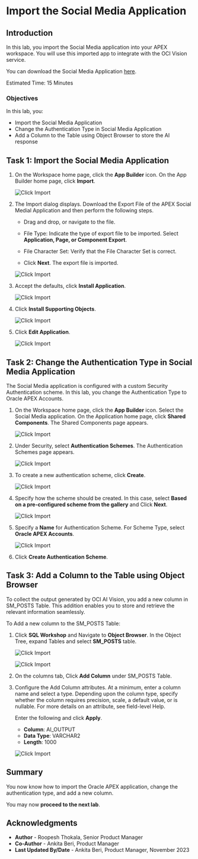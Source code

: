 # Import the Social Media Application

## Introduction

In this lab, you import the Social Media application into your APEX workspace. You will use this imported app to integrate with the OCI Vision service.

You can download the Social Media Application [here](https://objectstorage.us-ashburn-1.oraclecloud.com/p/LNAcA6wNFvhkvHGPcWIbKlyGkicSOVCIgWLIu6t7W2BQfwq2NSLCsXpTL9wVzjuP/n/c4u04/b/livelabsfiles/o/developer-library/APEX_Social_Media_HOL_FINAL.zip).


Estimated Time: 15 Minutes

### Objectives
In this lab, you:

- Import the Social Media Application
- Change the Authentication Type in Social Media Application
- Add a Column to the Table using Object Browser to store the AI response

## Task 1: Import the Social Media Application

1. On the Workspace home page, click the **App Builder** icon.
   On the App Builder home page, click **Import**.

    ![Click Import](images/import0.png " ")

2. The Import dialog displays. Download the Export File of the APEX Social Medial Application and then perform the following steps.
    - Drag and drop, or navigate to the file.

    - File Type: Indicate the type of export file to be imported. Select **Application, Page, or Component Export**.

    - File Character Set: Verify that the File Character Set is correct.

    - Click **Next**.
   The export file is imported.

    ![Click Import](images/import1.png " ")

3. Accept the defaults, click **Install Application**.

    ![Click Import](images/import.png " ")

4. Click **Install Supporting Objects**.

    ![Click Import](images/install-app2.png " ")

5. Click **Edit Application**.

   ![Click Import](images/edit-app1.png " ")

## Task 2: Change the Authentication Type in Social Media Application

The Social Media application is configured with a custom Security Authentication scheme. In this lab, you change the Authentication Type to Oracle APEX Accounts.

1. On the Workspace home page, click the **App Builder** icon. Select the Social Media application. On the Application home page, click **Shared Components**. The Shared Components page appears.

   ![Click Import](images/shared-comp1.png " ")

2. Under Security, select **Authentication Schemes**. The Authentication Schemes page appears.

   ![Click Import](images/sc-authentication.png " ")

3. To create a new authentication scheme, click **Create**.

   ![Click Import](images/create-button5.png " ")

4. Specify how the scheme should be created. In this case, select **Based on a pre-configured scheme from the gallery** and Click **Next**.

   ![Click Import](images/create-authentication-scheme.png " ")

5. Specify a **Name** for Authentication Scheme.  For Scheme Type, select **Oracle APEX Accounts**.

   ![Click Import](images/oracle-apex-accounts1.png " ")

6. Click **Create Authentication Scheme**.


## Task 3: Add a Column to the Table using Object Browser

To collect the output generated by OCI AI Vision, you add a new column in SM\_POSTS Table. This addition enables you to store and retrieve the relevant information seamlessly.

To Add a new column to the SM\_POSTS Table:

1. Click **SQL Workshop** and Navigate to **Object Browser**. In the Object Tree, expand Tables and select **SM_POSTS** table.

    ![Click Import](images/sql-work.png " ")

    ![Click Import](images/add-column.png " ")

2. On the columns tab, Click **Add Column** under SM\_POSTS Table.


3. Configure the Add Column attributes. At a minimum, enter a column name and select a type. Depending upon the column type, specify whether the column requires precision, scale, a default value, or is nullable. For more details on an attribute, see field-level Help.

   Enter the following and click **Apply**.
      - **Column**: AI_OUTPUT
      - **Data Type**: VARCHAR2
      - **Length**: 1000

   ![Click Import](images/ai-output-column.png " ")

## Summary

You now know how to import the Oracle APEX application, change the authentication type, and add a new column.

You may now **proceed to the next lab**.   

## Acknowledgments

- **Author** - Roopesh Thokala, Senior Product Manager
- **Co-Author** - Ankita Beri, Product Manager
- **Last Updated By/Date** - Ankita Beri, Product Manager, November 2023   
